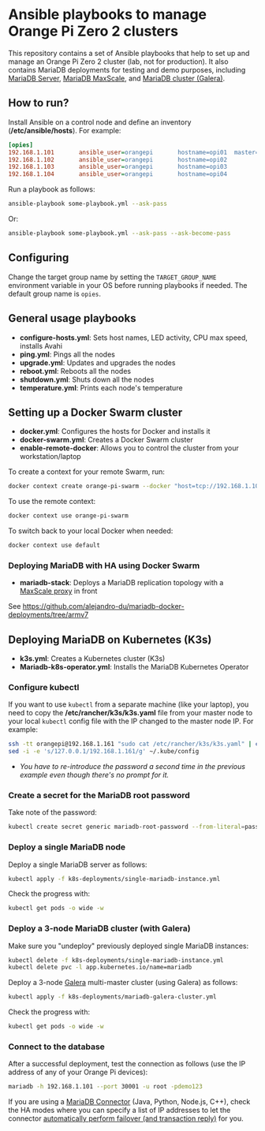 # Ansible playbooks to manage Orange Pi Zero 2 clusters

This repository contains a set of Ansible playbooks that help to set up and manage an Orange Pi Zero 2 cluster (lab, not for production). It also contains MariaDB deployments for testing and demo purposes, including [MariaDB Server](https://mariadb.com/kb/en/documentation/), [MariaDB MaxScale](https://mariadb.com/kb/en/maxscale/), and [MariaDB cluster (Galera)](https://mariadb.com/kb/en/galera-cluster/).

## How to run?

Install Ansible on a control node and define an inventory (**/etc/ansible/hosts**). For example:

```cfg
[opies]
192.168.1.101		ansible_user=orangepi		hostname=opi01	master=true
192.168.1.102		ansible_user=orangepi		hostname=opi02
192.168.1.103		ansible_user=orangepi		hostname=opi03
192.168.1.104		ansible_user=orangepi		hostname=opi04
```

Run a playbook as follows:

```sh
ansible-playbook some-playbook.yml --ask-pass
```

Or:

```sh
ansible-playbook some-playbook.yml --ask-pass --ask-become-pass
```

## Configuring

Change the target group name by setting the `TARGET_GROUP_NAME` environment variable in your OS before running playbooks if needed. The default group name is `opies`.

## General usage playbooks

* **configure-hosts.yml**: Sets host names, LED activity, CPU max speed, installs Avahi
* **ping.yml**: Pings all the nodes
* **upgrade.yml**: Updates and upgrades the nodes
* **reboot.yml**: Reboots all the nodes
* **shutdown.yml**: Shuts down all the nodes
* **temperature.yml**: Prints each node's temperature

## Setting up a Docker Swarm cluster

* **docker.yml**: Configures the hosts for Docker and installs it
* **docker-swarm.yml**: Creates a Docker Swarm cluster
* **enable-remote-docker**: Allows you to control the cluster from your workstation/laptop

To create a context for your remote Swarm, run:

```sh
docker context create orange-pi-swarm --docker "host=tcp://192.168.1.101:2375"
```

To use the remote context:

```sh
docker context use orange-pi-swarm
```

To switch back to your local Docker when needed:

```sh
docker context use default
```

### Deploying MariaDB with HA using Docker Swarm

* **mariadb-stack**: Deploys a MariaDB replication topology with a [MaxScale proxy](https://mariadb.com/kb/en/maxscale/) in front

See https://github.com/alejandro-du/mariadb-docker-deployments/tree/armv7

## Deploying MariaDB on Kubernetes (K3s)

* **k3s.yml**: Creates a Kubernetes cluster (K3s)
* **Mariadb-k8s-operator.yml**: Installs the MariaDB Kubernetes Operator

### Configure kubectl

If you want to use `kubectl` from a separate machine (like your laptop), you need to copy the **/etc/rancher/k3s/k3s.yaml** file from your master node to your local `kubectl` config file with the IP changed to the master node IP. For example:

```sh
ssh -tt orangepi@192.168.1.161 "sudo cat /etc/rancher/k3s/k3s.yaml" | cat > ~/.kube/config
sed -i -e 's/127.0.0.1/192.168.1.161/g' ~/.kube/config
```

* _You have to re-introduce the password a second time in the previous example even though there's no prompt for it._

### Create a secret for the MariaDB root password

Take note of the password:

```sh
kubectl create secret generic mariadb-root-password --from-literal=password=demo123
```

### Deploy a single MariaDB node

Deploy a single MariaDB server as follows:

```sh
kubectl apply -f k8s-deployments/single-mariadb-instance.yml
```

Check the progress with:

```sh
kubectl get pods -o wide -w
```

### Deploy a 3-node MariaDB cluster (with Galera)

Make sure you "undeploy" previously deployed single MariaDB instances:

```sh
kubectl delete -f k8s-deployments/single-mariadb-instance.yml
kubectl delete pvc -l app.kubernetes.io/name=mariadb
```

Deploy a 3-node [Galera](https://mariadb.com/kb/en/galera-cluster/) multi-master cluster (using Galera) as follows:

```sh
kubectl apply -f k8s-deployments/mariadb-galera-cluster.yml
```

Check the progress with:

```sh
kubectl get pods -o wide -w
```

### Connect to the database

After a successful deployment, test the connection as follows (use the IP address of any of your Orange Pi devices):

```sh
mariadb -h 192.168.1.101 --port 30001 -u root -pdemo123
````

If you are using a [MariaDB Connector](https://mariadb.com/kb/en/connectors/) (Java, Python, Node.js, C++), check the HA modes where you can specify a list of IP addresses to let the connector [automatically perform failover (and transaction reply)](https://www.youtube.com/watch?v=y8eLffT9-8Q) for you.
